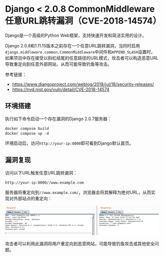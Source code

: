# Django < 2.0.8 CommonMiddleware任意URL跳转漏洞（CVE-2018-14574）

Django是一个高级的Python Web框架，支持快速开发和简洁实用的设计。

Django 2.0.8和1.11.15版本之前存在一个任意URL跳转漏洞，当同时启用`django.middleware.common.CommonMiddleware`中间件和`APPEND_SLASH`设置时，如果项目中存在接受以斜杠结尾的任意路径的URL模式，攻击者可以构造恶意URL导致重定向到任意外部网站，从而可能导致钓鱼等攻击。

参考链接：

- https://www.djangoproject.com/weblog/2018/jul/18/security-releases/
- https://nvd.nist.gov/vuln/detail/CVE-2018-14574

## 环境搭建

执行如下命令启动一个存在漏洞的Django 2.0.7服务器：

```
docker compose build
docker compose up -d
```

环境启动后，访问`http://your-ip:8000`即可看到Django默认首页。

## 漏洞复现

访问以下URL触发任意URL跳转漏洞：

```
http://your-ip:8000//www.example.com
```

服务器将重定向到`//www.example.com/`，浏览器会将其解释为绝对URL，从而实现对外部站点的重定向：

![](1.png)

攻击者可以利用此漏洞将用户重定向到恶意网站，可能导致钓鱼攻击或其他安全问题。
